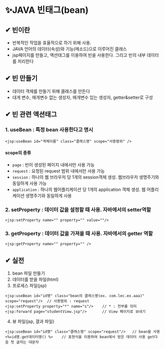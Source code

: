 # ✨JAVA 빈태그(bean)
## ✔ 빈이란
- 반복적인 작업을 효율적으로 하기 위해 사용. 
- JAVA 언어의 데이터(속성)와 기능(메소드)으로 이루어진 클래스
- jsp페이지를 만들고, 액션태그를 이용하여 빈을 사용한다. 그리고 빈의 내부 데이터를 처리한다

## ✔ 빈 만들기
- 데이터 객체를 만들기 위해 클래스를 만든다
- 대게 변수, 매개변수 없는 생성자, 매개변수 있는 생성자, getter&setter로 구성

## ✔ 빈 관련 액션태그
### 1. useBean : 특정 bean 사용한다고 명시
`<jsp:useBean id="객체이름" class="클래스명" scope="사용범위" />`
#### scope의 종류
- `page` : 빈이 생성된 페이지 내에서만 사용 가능
- `request` : 요청된 request 범위 내에서만 사용 가능
- `session` : 하나의 웹 브라우저 당 1개의 session객체 생성. 웹브라우저 생명주기와 동일하게 사용 가능
- `application` : 하나의 웹어플리케이션 당 1개의 application 객체 생성. 웹 어플리케이션 생명주기와 동일하게 사용

### 2. setProperty : 데이터 값을 설정할 때 사용. 자바에서의 setter역할
`<jsp:setProperty name="" property="" value=""/>`

### 3. getProperty : 데이터 값을 가져올 때 사용. 자바에서의 getter 역할
`<jsp:getProperty name="" property="" />`

## ✔ 실전
1. bean 파일 만들기
2. 데이터를 받을 파일(html)
3. 프로세스 파일(jsp)
```
<jsp:useBean id="id명" class="bean의 클래스명(ex. com.lec.ex.aaa)" scope="request"/>  // 사용범위 : request
<jsp:setProperty property="*" name="s"/>	// * : 전부를 의미
<jsp:forward page="studentView.jsp"/>       // View 페이지로 보내기
```    
4. 뷰 파일(jsp, 결과 파일)
```
<jsp:useBean id="id명" class="클래스명" scope="request"/>   // bean을 사용
<%=id명.get데이터명() %>    // 표현식을 이용하여 bean에서 얻은 데이터 사용 get다음 첫 글자는 대문자
```